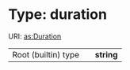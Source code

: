 
# Type: duration




URI: [as:Duration](http://www.w3.org/ns/activitystreams#Duration)

|  |  |  |
| --- | --- | --- |
| Root (builtin) type | | **string** |
